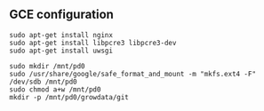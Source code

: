 ## GCE configuration

    sudo apt-get install nginx
    sudo apt-get install libpcre3 libpcre3-dev
    sudo apt-get install uwsgi

    sudo mkdir /mnt/pd0
    sudo /usr/share/google/safe_format_and_mount -m "mkfs.ext4 -F" /dev/sdb /mnt/pd0
    sudo chmod a+w /mnt/pd0
    mkdir -p /mnt/pd0/growdata/git
